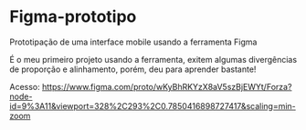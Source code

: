 # Figma-prototipo
Prototipação de uma interface mobile usando a ferramenta Figma

É o meu primeiro projeto usando a ferramenta, exitem algumas divergências de proporção e alinhamento, porém, deu para aprender bastante!

Acesso: https://www.figma.com/proto/wKyBhRKYzX8aV5szBjEWYt/Forza?node-id=9%3A11&viewport=328%2C293%2C0.7850416898727417&scaling=min-zoom
